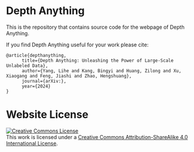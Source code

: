 # Depth Anything

This is the repository that contains source code for the webpage of Depth Anything.

If you find Depth Anything useful for your work please cite:
```
@article{depthanything,
      title={Depth Anything: Unleashing the Power of Large-Scale Unlabeled Data}, 
      author={Yang, Lihe and Kang, Bingyi and Huang, Zilong and Xu, Xiaogang and Feng, Jiashi and Zhao, Hengshuang},
      journal={arXiv:},
      year={2024}
}
```

# Website License
<a rel="license" href="http://creativecommons.org/licenses/by-sa/4.0/"><img alt="Creative Commons License" style="border-width:0" src="https://i.creativecommons.org/l/by-sa/4.0/88x31.png" /></a><br />This work is licensed under a <a rel="license" href="http://creativecommons.org/licenses/by-sa/4.0/">Creative Commons Attribution-ShareAlike 4.0 International License</a>.
